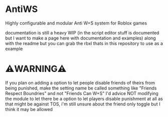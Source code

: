 # AntiWS
Highly configurable and modular Anti W+S system for Roblox games

documentation is still a heavy WIP (in the script editor stuff is documented but I want to make a page here with documentation and examples) along with the readme but you can grab the rbxl thats in this repository to use as a example

# ⚠️WARNING⚠️
If you plan on adding a option to let people disable friends of theirs from being punished, make the setting name be called something like "Friends Respect Boundries" and not "Friends Can W+S"
I'd advice NOT modifying the module to let there be a option to let players disable punishment at all as that might be against TOS, i'm still unsure about the friend only toggle but I think it may be allowed
